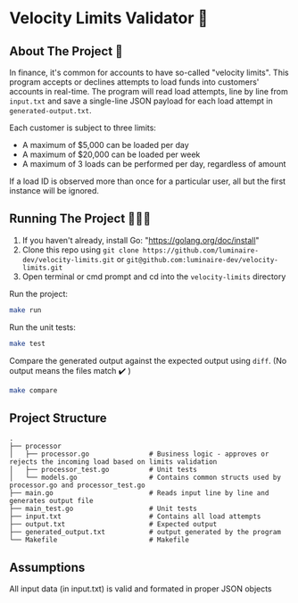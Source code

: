 # Velocity Limits Validator 💸

## About The Project 📙 

In finance, it's common for accounts to have so-called "velocity limits". This program accepts or declines attempts to load funds into customers' accounts in real-time. The program will read load attempts, line by line from `input.txt` and save a single-line JSON payload for each load attempt in `generated-output.txt`.

Each customer is subject to three limits:

- A maximum of $5,000 can be loaded per day
- A maximum of $20,000 can be loaded per week
- A maximum of 3 loads can be performed per day, regardless of amount

If a load ID is observed more than once for a particular user, all but the first instance will be ignored.

## Running The Project 🏃🏽‍♀️

 1. If you haven't already, install Go: "https://golang.org/doc/install"
 2. Clone this repo using `git clone https://github.com/luminaire-dev/velocity-limits.git` or `git@github.com:luminaire-dev/velocity-limits.git` 
 3. Open terminal or cmd prompt and cd into the `velocity-limits` directory


Run the project:

```sh
make run
```

Run the unit tests:

```sh
make test
```

Compare the generated output against the expected output using `diff`. (No output means the files match ✔️ )

```sh
make compare
```

## Project Structure

```
.
├── processor                     
│   ├── processor.go               # Business logic - approves or rejects the incoming load based on limits validation
│   ├── processor_test.go          # Unit tests 
│   └── models.go                  # Contains common structs used by processor.go and processor_test.go
├── main.go                        # Reads input line by line and generates output file
├── main_test.go                   # Unit tests 
├── input.txt                      # Contains all load attempts
├── output.txt                     # Expected output
├── generated_output.txt           # output generated by the program
└── Makefile                       # Makefile
```

## Assumptions

All input data (in input.txt) is valid and formated in proper JSON objects 
